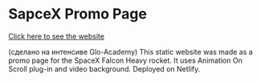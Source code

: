 # SapceX Promo Page

[Click here to see the website](https://thirsty-wilson-a8113f.netlify.app/)

(сделано на интенсиве Glo-Academy)
This static website was made as a promo page for the SpaceX Falcon Heavy rocket. It uses Animation On Scroll plug-in and video background. Deployed on Netlify.
